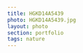 ```yaml
--- 
title: HGKD14A5439 
photo: HGKD14A5439.jpg 
layout: photo 
section: portfolio 
tags: nature 
---  
```

  
